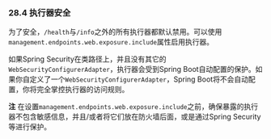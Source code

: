 ### 28.4 执行器安全

为了安全，`/health`与`/info`之外的所有执行器都默认禁用。可以使用`management.endpoints.web.exposure.include`属性启用执行器。

如果Spring Security在类路径上，并且没有其它的`WebSecurityConfigurerAdapter`，执行器会受到Spring Boot自动配置的保护。如果你自定义了一个`WebSecurityConfigurerAdapter`，Spring Boot将不会自动配置，你将完全掌控执行器的访问规则。

**注** 在设置`management.endpoints.web.exposure.include`之前，确保暴露的执行器不包含敏感信息，并且/或者将它们放在防火墙后面，或是通过Spring Security等进行保护。